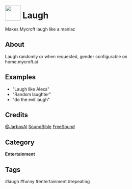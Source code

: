 # <img src='https://raw.githack.com/FortAwesome/Font-Awesome/master/svgs/solid/laugh.svg' card_color='#40DBB0' width='50' height='50' style='vertical-align:bottom'/> Laugh

Makes Mycroft laugh like a maniac

## About
Laugh randomly or when requested, gender configurable on home.mycroft.ai


## Examples
* "Laugh like Alexa"
* "Random laughter"
* "do the evil laugh"

## Credits
[@JarbasAl](https://jarbasal.github.io)
[SoundBible](http://soundbible.com/suggest.php?q=laugh&x=0&y=0)
[FreeSound](https://freesound.org/search/?q=female+evil+laugh)

## Category
**Entertainment**

## Tags
#laugh
#funny
#entertainment
#repeating

